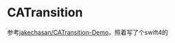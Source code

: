 #  CATransition

参考[jakechasan/CATransition-Demo](https://github.com/jakechasan/CATransition-Demo)，照着写了个swift4的



